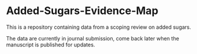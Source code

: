# Added-Sugars-Evidence-Map

This is a repository containing data from a scoping review on added sugars.

The data are currently in journal submission, come back later when the manuscript is published for updates.
